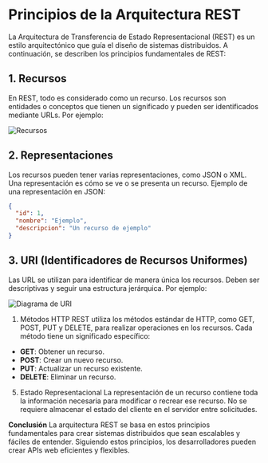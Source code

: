 # Principios de la Arquitectura REST

La Arquitectura de Transferencia de Estado Representacional (REST) es un estilo arquitectónico que guía el diseño de sistemas distribuidos. A continuación, se describen los principios fundamentales de REST:

## 1. Recursos

En REST, todo es considerado como un recurso. Los recursos son entidades o conceptos que tienen un significado y pueden ser identificados mediante URLs. Por ejemplo:

![Recursos](url_de_la_imagen1.png)

## 2. Representaciones

Los recursos pueden tener varias representaciones, como JSON o XML. Una representación es cómo se ve o se presenta un recurso. Ejemplo de una representación en JSON:

```json
{
  "id": 1,
  "nombre": "Ejemplo",
  "descripcion": "Un recurso de ejemplo"
}
```

## 3. URI (Identificadores de Recursos Uniformes)
Las URL se utilizan para identificar de manera única los recursos. Deben ser descriptivas y seguir una estructura jerárquica. Por ejemplo:

![Diagrama de URI](https://www.google.com/url?sa=i&url=https%3A%2F%2Fes.quora.com%2FQu%25C3%25A9-es-un-URI&psig=AOvVaw1NxN7yTW8EKcbkVVmx0tVv&ust=1701871334107000&source=images&cd=vfe&opi=89978449&ved=0CBEQjRxqFwoTCJjUh_W6-IIDFQAAAAAdAAAAABAE)

1. Métodos HTTP
REST utiliza los métodos estándar de HTTP, como GET, POST, PUT y DELETE, para realizar operaciones en los recursos. Cada método tiene un significado específico:

- **GET**: Obtener un recurso.
- **POST**: Crear un nuevo recurso.
- **PUT**: Actualizar un recurso existente.
- **DELETE**: Eliminar un recurso.

5. Estado Representacional
La representación de un recurso contiene toda la información necesaria para modificar o recrear ese recurso. No se requiere almacenar el estado del cliente en el servidor entre solicitudes.

**Conclusión**
La arquitectura REST se basa en estos principios fundamentales para crear sistemas distribuidos que sean escalables y fáciles de entender. Siguiendo estos principios, los desarrolladores pueden crear APIs web eficientes y flexibles.
